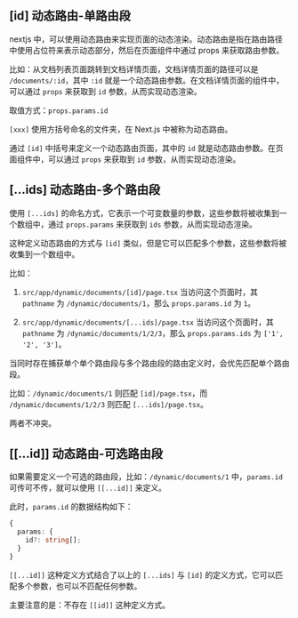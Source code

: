 ## [id] 动态路由-单路由段

nextjs 中，可以使用动态路由来实现页面的动态渲染。动态路由是指在路由路径中使用占位符来表示动态部分，然后在页面组件中通过 props 来获取路由参数。

比如：从文档列表页面跳转到文档详情页面，文档详情页面的路径可以是 `/documents/:id`，其中 `:id` 就是一个动态路由参数。在文档详情页面的组件中，可以通过 `props` 来获取到 `id` 参数，从而实现动态渲染。

取值方式：`props.params.id`

`[xxx]` 使用方括号命名的文件夹，在 Next.js 中被称为动态路由。

通过 `[id]` 中括号来定义一个动态路由页面，其中的 `id` 就是动态路由参数。在页面组件中，可以通过 `props` 来获取到 `id` 参数，从而实现动态渲染。

## [...ids] 动态路由-多个路由段

使用 `[...ids]` 的命名方式，它表示一个可变数量的参数，这些参数将被收集到一个数组中，通过 `props.params` 来获取到 `ids` 参数，从而实现动态渲染。

这种定义动态路由的方式与 `[id]` 类似，但是它可以匹配多个参数，这些参数将被收集到一个数组中。

比如：

1. `src/app/dynamic/documents/[id]/page.tsx` 当访问这个页面时，其 `pathname` 为 `/dynamic/documents/1`，那么 `props.params.id` 为 `1`。

2. `src/app/dynamic/documents/[...ids]/page.tsx` 当访问这个页面时，其 `pathname` 为 `/dynamic/documents/1/2/3`，那么 `props.params.ids` 为 `['1', '2', '3']`。

当同时存在捕获单个单个路由段与多个路由段的路由定义时，会优先匹配单个路由段。

比如：`/dynamic/documents/1` 则匹配 `[id]/page.tsx`，而 `/dynamic/documents/1/2/3` 则匹配 `[...ids]/page.tsx`。

两者不冲突。

## [[...id]] 动态路由-可选路由段

如果需要定义一个可选的路由段，比如：`/dynamic/documents/1` 中，`params.id` 可传可不传，就可以使用 `[[...id]]` 来定义。

此时，`params.id` 的数据结构如下：

```typescript
{
  params: {
    id?: string[];
  }
}
```

`[[...id]]` 这种定义方式结合了以上的 `[...ids]` 与 `[id]` 的定义方式，它可以匹配多个参数，也可以不匹配任何参数。

主要注意的是：不存在 `[[id]]` 这种定义方式。

